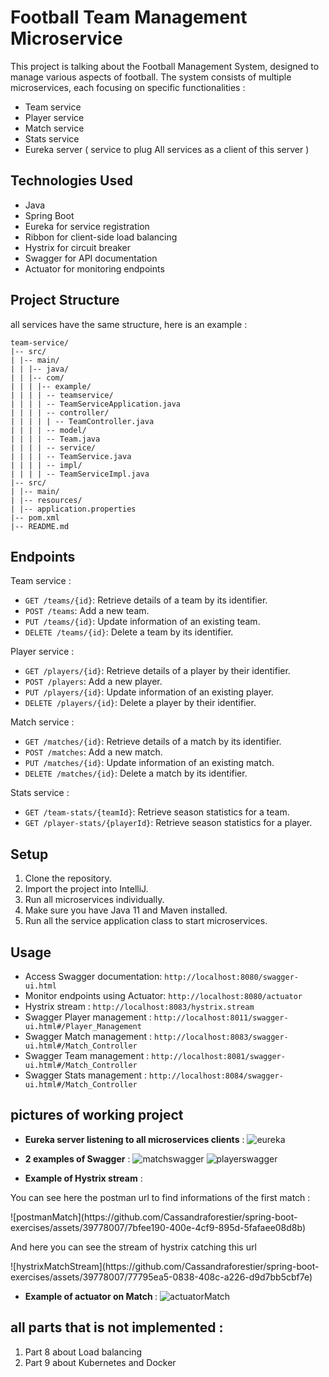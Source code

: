 # Football Team Management Microservice

This project is talking about the Football Management System, designed to manage various aspects of football. The system consists of multiple microservices, each focusing on specific functionalities : 
- Team service
- Player service
- Match service
- Stats service
- Eureka server ( service to plug All services as a client of this server )

## Technologies Used

- Java
- Spring Boot
- Eureka for service registration
- Ribbon for client-side load balancing
- Hystrix for circuit breaker
- Swagger for API documentation
- Actuator for monitoring endpoints

## Project Structure
all services have the same structure, here is an example :
```
team-service/
|-- src/
| |-- main/
| | |-- java/
| | |-- com/
| | | |-- example/
| | | | -- teamservice/
| | | | -- TeamServiceApplication.java
| | | | -- controller/
| | | | | -- TeamController.java
| | | | -- model/
| | | | -- Team.java
| | | | -- service/
| | | | -- TeamService.java
| | | | -- impl/
| | | | -- TeamServiceImpl.java
|-- src/
| |-- main/
| |-- resources/
| |-- application.properties
|-- pom.xml
|-- README.md
```

## Endpoints
<p>Team service :</p>

- `GET /teams/{id}`: Retrieve details of a team by its identifier.
- `POST /teams`: Add a new team.
- `PUT /teams/{id}`: Update information of an existing team.
- `DELETE /teams/{id}`: Delete a team by its identifier.
  
<p>Player service :</p>

- `GET /players/{id}`: Retrieve details of a player by their identifier.
- `POST /players`: Add a new player.
- `PUT /players/{id}`: Update information of an existing player.
- `DELETE /players/{id}`: Delete a player by their identifier.

<p>Match service :</p>

- `GET /matches/{id}`: Retrieve details of a match by its identifier.
- `POST /matches`: Add a new match.
- `PUT /matches/{id}`: Update information of an existing match.
- `DELETE /matches/{id}`: Delete a match by its identifier.

<p>Stats service :</p>

- `GET /team-stats/{teamId}`: Retrieve season statistics for a team.
- `GET /player-stats/{playerId}`: Retrieve season statistics for a player.


## Setup

1. Clone the repository.
2. Import the project into IntelliJ.
3. Run all microservices individually.
4. Make sure you have Java 11 and Maven installed.
5. Run all the service application class to start microservices.

## Usage

- Access Swagger documentation: `http://localhost:8080/swagger-ui.html`
- Monitor endpoints using Actuator: `http://localhost:8080/actuator`
- Hystrix stream : `http://localhost:8083/hystrix.stream`
- Swagger Player management : `http://localhost:8011/swagger-ui.html#/Player_Management`
- Swagger Match management : `http://localhost:8083/swagger-ui.html#/Match_Controller`
- Swagger Team management : `http://localhost:8081/swagger-ui.html#/Match_Controller`
- Swagger Stats management : `http://localhost:8084/swagger-ui.html#/Match_Controller`
  
## pictures of working project 

- <strong>Eureka server listening to all microservices clients</strong> :
![eureka](https://github.com/Cassandraforestier/spring-boot-exercises/assets/39778007/9a3c3e50-f6c1-448a-9566-88a799f3d233)

- <strong>2 examples of Swagger</strong> :
![matchswagger](https://github.com/Cassandraforestier/spring-boot-exercises/assets/39778007/b3dcbfca-f292-40db-94fb-ea60cc104f07)
![playerswagger](https://github.com/Cassandraforestier/spring-boot-exercises/assets/39778007/d518cd5f-c0aa-46a8-a87a-2352a4cfbea4)

- <strong>Example of Hystrix stream</strong> :
<p>You can see here the postman url to find informations of the first match :</p>
![postmanMatch](https://github.com/Cassandraforestier/spring-boot-exercises/assets/39778007/7bfee190-400e-4cf9-895d-5fafaee08d8b)
<p>And here you can see the stream of hystrix catching this url</p>
![hystrixMatchStream](https://github.com/Cassandraforestier/spring-boot-exercises/assets/39778007/77795ea5-0838-408c-a226-d9d7bb5cbf7e)

- <strong> Example of actuator on Match </strong>:
![actuatorMatch](https://github.com/Cassandraforestier/spring-boot-exercises/assets/39778007/32b9c427-609e-4db6-ada3-7468ed80fbd6)

## all parts that is not implemented :
1. Part 8 about Load balancing
2. Part 9 about Kubernetes and Docker
